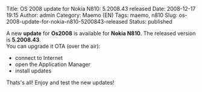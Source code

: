 Title: OS 2008 update for Nokia N810: 5.2008.43 released
Date: 2008-12-17 19:15
Author: admin
Category: Maemo (EN)
Tags: maemo, n810
Slug: os-2008-update-for-nokia-n810-5200843-released
Status: published

A new **update** for **Os2008** is available for **Nokia N810**. The
released version is **5.2008.43**.  
You can upgrade it OTA (over the air):

-   connect to Internet
-   open the Application Manager
-   install updates

Thats's all! Enjoy and test the new updates!
